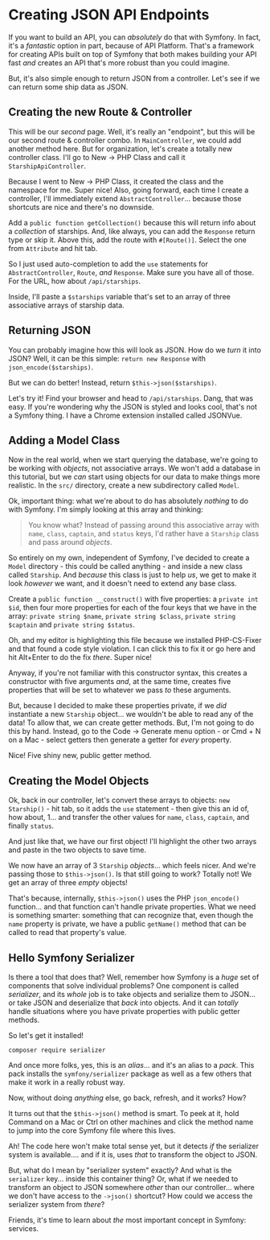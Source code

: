 # Creating JSON API Endpoints

If you want to build an API, you can *absolutely* do that with Symfony. In fact,
it's a *fantastic* option in part, because of API Platform. That's a framework
for creating APIs built on top of Symfony that both makes building your API fast
*and* creates an API that's more robust than you could imagine.

But, it's also simple enough to return JSON from a controller. Let's see if we
can return some ship data as JSON.

## Creating the new Route & Controller

This will be our *second* page. Well, it's really an "endpoint", but this will
be our second route & controller combo. In `MainController`, we could add another
method here. But for organization, let's create a totally new controller class.
I'll go to New -> PHP Class and call it `StarshipApiController`.

Because I went to New -> PHP Class, it created the class and the namespace for me.
Super nice! Also, going forward, each time I create a controller, I'll immediately
extend `AbstractController`... because those shortcuts are nice and there's no
downside.

Add a `public function getCollection()` because this will return info about a
*collection* of starships. And, like always, you can add the `Response` return
type or skip it. Above this, add the route with `#[Route()]`. Select the one from
`Attribute` and hit tab.

So I just used auto-completion to add the `use` statements for `AbstractController`,
`Route`, *and* `Response`. Make sure you have all of those. For the URL, how about
`/api/starships`.

Inside, I'll paste a `$starships` variable that's set to an array of three
associative arrays of starship data.

## Returning JSON

You can probably imagine how this will look as JSON. How do we *turn* it into
JSON? Well, it can be this simple: `return new Response` with
`json_encode($starships)`.

But we can do better! Instead, return `$this->json($starships)`.

Let's try it! Find your browser and head to `/api/starships`. Dang, that was easy.
If you're wondering why the JSON is styled and looks cool, that's not a Symfony thing.
I have a Chrome extension installed called JSONVue.

## Adding a Model Class

Now in the real world, when we start querying the database, we're going to be working
with *objects*, not associative arrays. We won't add a database in this tutorial, but
we *can* start using objects for our data to make things more realistic. In the
`src/` directory, create a new subdirectory called `Model`.

Ok, important thing: what we're about to do has absolutely *nothing* to do with
Symfony. I'm simply looking at this array and thinking:

> You know what? Instead of passing around this associative array with `name`,
> `class`, `captain`, and `status` keys, I'd rather have a `Starship` class and
> pass around *objects*.

So entirely on my own, independent of Symfony, I've decided to create a `Model`
directory - this could be called anything - and inside a new class called `Starship`.
And *because* this class is just to help *us*, we get to make it look *however*
we want, and it doesn't need to extend any base class.

Create a `public function __construct()` with five properties: a `private int $id`,
then four more properties for each of the four keys that we have in the array:
`private string $name`, `private string $class`, `private string $captain` and
`private string $status`.

Oh, and my editor is highlighting this file because we installed PHP-CS-Fixer
and that found a code style violation. I can click this to fix it or go here and
hit Alt+Enter to do the fix *there*. Super nice!

Anyway, if you're not familiar with this constructor syntax, this creates a
constructor with five arguments *and*, at the same time, creates five properties
that will be set to whatever we pass *to* these arguments.

But, because I decided to make these properties private, if we *did* instantiate
a new `Starship` object... we wouldn't be able to read any of the data! To allow
that, we can create getter methods. But, I'm not going to do this by hand. Instead,
go to the Code -> Generate menu option - or Cmd + N on a Mac - select getters then
generate a getter for *every* property.

Nice! Five shiny new, public getter method.

## Creating the Model Objects

Ok, back in our controller, let's convert these arrays to objects: `new Starship()` -
hit tab, so it adds the `use` statement - then give this an id of, how about, 1...
and transfer the other values for `name`, `class`, `captain`, and finally `status`.

And just like that, we have our first object! I'll highlight the other two
arrays and paste in the two objects to save time.

We now have an array of 3 `Starship` *objects*... which feels nicer. And we're
passing those to `$this->json()`. Is that still going to work? Totally not! We get
an array of three *empty* objects!

That's because, internally, `$this->json()` uses the PHP `json_encode()` function...
and that function can't handle private properties. What we need is something smarter:
something that can recognize that, even though the `name` property is private, we
have a public `getName()` method that can be called to read that property's
value.

## Hello Symfony Serializer

Is there a tool that does that? Well, remember how Symfony is a *huge* set of
components that solve individual problems? One component is called *serializer*,
and its *whole* job is to take objects and serialize them to JSON... or take JSON
and deserialize that *back* into objects. And it can *totally* handle situations
where you have private properties with public getter methods.

So let's get it installed!

```terminal
composer require serializer
```

And once more folks, yes, this is an *alias*... and it's an alias to a *pack*. This
pack installs the `symfony/serializer` package as well as a few others that make
it work in a really robust way.

Now, without doing *anything* else, go back, refresh, and it works? How?

It turns out that the `$this->json()` method is smart. To peek at it, hold
Command on a Mac or Ctrl on other machines and click the method name to jump into
the core Symfony file where this lives.

Ah! The code here won't make total sense yet, but it detects *if* the serializer
system is available.... and if it is, uses *that* to transform the object to JSON.

But, what do I mean by "serializer system" exactly? And what is the `serializer`
key... inside this container thing? Or, what if we needed to transform an object
to JSON somewhere *other* than our controller... where we don't have access to the
`->json()` shortcut? How could we access the serializer system from *there*?

Friends, it's time to learn about *the* most important concept in Symfony: services.
